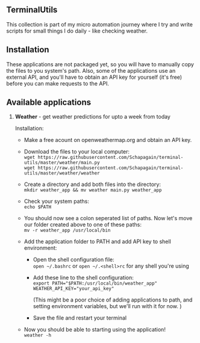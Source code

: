 ## TerminalUtils

This collection is part of my micro automation journey where I try and write scripts for small things I do daily - like checking weather.

## Installation
These applications are not packaged yet, so you will have to manually copy the files to you system's path. Also, some of the applications use an external API, and you'll have to obtain an API key for yourself (it's free) before you can make requests to the API.

## Available applications
<ol>
<li>

**Weather** - get weather predictions for upto a week from today

Installation: <br/>

* Make a free acount on openweathermap.org and obtain an API key.

* Download the files to your local computer: <br/>
```wget https://raw.githubusercontent.com/Schapagain/terminal-utils/master/weather/main.py``` <br/>
```wget https://raw.githubusercontent.com/Schapagain/terminal-utils/master/weather/weather```

* Create a directory and add both files into the directory: <br/>
```mkdir weather_app && mv weather main.py weather_app```

* Check your system paths: <br/>
```echo $PATH```

* You should now see a colon seperated list of paths. Now let's move our folder created above to one of these paths: <br/>
```mv -r weather_app /usr/local/bin```

* Add the application folder to PATH and add API key to shell environment:<br/>
    * Open the shell configuration file: <br/>
    ```open ~/.bashrc``` or ```open ~/.<shell>rc``` for any shell you're using
    * Add these line to the shell configuration: <br/>
    ```export PATH="$PATH:/usr/local/bin/weather_app"``` <br/>
    ```WEATHER_API_KEY="your_api_key"```

        (This might be a poor choice of adding applications to path, and setting environment variables, but we'll run with it for now. )
    * Save the file and restart your terminal

* Now you should be able to starting using the application! <br/>
    ```weather -h```

</li>
</ol>

